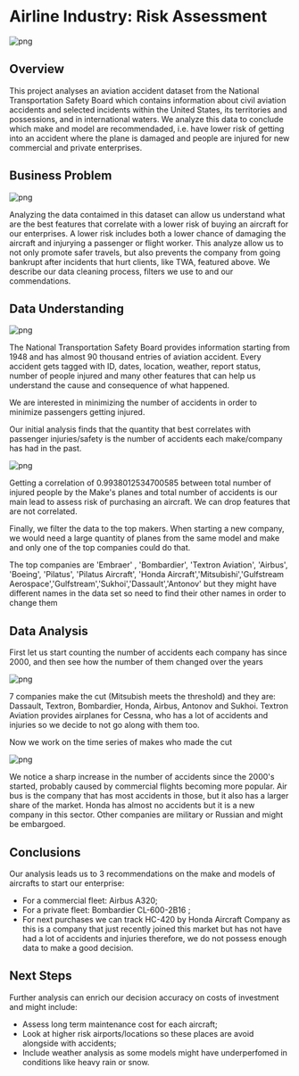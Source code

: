 # Airline Industry: Risk Assessment




    
![png](images/plane1.png)
    


## Overview

This project analyses an aviation accident dataset from the National Transportation Safety Board which contains information about civil aviation accidents and selected incidents within the United States, its territories and possessions, and in international waters. We analyze this data to conclude which make and model are recommendaded, i.e. have lower risk of getting into an accident where the plane is damaged and people are injured for new commercial and private enterprises.

## Business Problem




    
![png](images/plane2.png)
    


Analyzing the data contaimed in this dataset can allow us understand what are the best features that correlate with a lower risk of buying an aircraft for our enterprises. A lower risk includes both a lower chance of damaging the aircraft and injurying a passenger or flight worker. This analyze allow us to not only promote safer travels, but also prevents the company from going bankrupt after incidents that hurt clients, like TWA, featured above. We describe our data cleaning process, filters we use to and our commendations.

## Data Understanding



    
![png](images/plane_destroyed.png)
    


The National Transportation Safety Board  provides information starting from 1948 and has almost 90 thousand entries of aviation accident. Every accident gets tagged with ID, dates, location, weather, report status, number of people injured and many other features that can help us understand the cause and consequence of what happened.

We are interested in minimizing the number of accidents in order to minimize passengers getting injured.




Our initial analysis finds that the quantity that best correlates with passenger injuries/safety is the number of accidents each make/company has had in the past.



    
![png](images/corr.png)
    








Getting a correlation of 0.9938012534700585 between total number of injured people by the Make's planes and total number of accidents is our main lead to assess risk of purchasing an aircraft. We can drop features that are not correlated. 

Finally, we filter the data to the top makers. When starting a new company, we would need a large quantity of planes from the same model and make and only one of the top companies could do that.

The top companies are 'Embraer' , 'Bombardier', 'Textron Aviation', 'Airbus', 'Boeing', 'Pilatus', 'Pilatus Aircraft', 'Honda Aircraft','Mitsubishi','Gulfstream Aerospace','Gulfstream','Sukhoi','Dassault','Antonov' but they might have different names in the data set so need to find their other names in order to change them



## Data Analysis

First let us start counting the number of accidents each company has since 2000, and then see how the number of them changed over the years




    
![png](images/bargraph.png)
    


7 companies make the cut (Mitsubish meets the threshold) and they are: Dassault, Textron, Bombardier, Honda, Airbus, Antonov and Sukhoi. Textron Aviation provides airplanes for Cessna, who has a lot of accidents and injuries so we decide to not go along with them too.

Now we work on the time series of makes who made the cut


![png](images/timeseries.png)
    


We notice a sharp increase in the number of accidents since the 2000's started, probably caused by commercial flights becoming more popular. Air bus is the company that has most accidents in those, but it also has a larger share of the market. Honda has almost no accidents but it is a new company in this sector. Other companies are military or Russian and might be embargoed.

## Conclusions

Our analysis leads us to 3 recommendations on the make and models of aircrafts to start our enterprise:
- For a commercial fleet: Airbus A320;
- For a private fleet: Bombardier CL-600-2B16 ;
- For next purchases we can track HC-420 by Honda Aircraft Company as this is a company that just recently joined this market but has not have had a lot of accidents and injuries therefore, we do not possess enough data to make a good decision.

## Next Steps

Further analysis can enrich our decision accuracy on costs of investment and might include:
- Assess long term maintenance cost for each aircraft;
- Look at higher risk airports/locations so these places are avoid alongside with accidents;
- Include weather analysis as some models might have underperfomed in conditions like heavy rain or snow.


